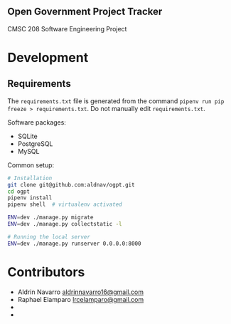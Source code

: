 Open Government Project Tracker
---

CMSC 208 Software Engineering Project

# Development

## Requirements

The `requirements.txt` file is generated from the command
`pipenv run pip freeze > requirements.txt`. Do not manually edit `requirements.txt`.

Software packages:
- SQLite
- PostgreSQL
- MySQL

Common setup:

```sh
# Installation
git clone git@github.com:aldnav/ogpt.git
cd ogpt
pipenv install
pipenv shell  # virtualenv activated

ENV=dev ./manage.py migrate
ENV=dev ./manage.py collectstatic -l

# Running the local server
ENV=dev ./manage.py runserver 0.0.0.0:8000
```

# Contributors

- Aldrin Navarro <aldrinnavarro16@gmail.com>
- Raphael Elamparo <lrcelamparo@gmail.com>
-
-

